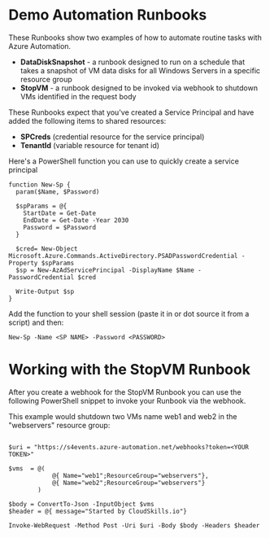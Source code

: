 # Demo Automation Runbooks

These Runbooks show two examples of how to automate routine tasks with Azure Automation.

* **DataDiskSnapshot** - a runbook designed to run on a schedule that takes a snapshot of VM data disks for all Windows Servers in a specific resource group
* **StopVM** - a runbook designed to be invoked via webhook to shutdown VMs identified in the request body

These Runbooks expect that you've created a Service Principal and have added the following items to shared resources:

* **SPCreds** (credential resource for the service principal)
* **TenantId** (variable resource for tenant id)

Here's a PowerShell function you can use to quickly create a service principal

```
function New-Sp {
  param($Name, $Password)

  $spParams = @{ 
    StartDate = Get-Date
    EndDate = Get-Date -Year 2030
    Password = $Password
  }

  $cred= New-Object Microsoft.Azure.Commands.ActiveDirectory.PSADPasswordCredential -Property $spParams
  $sp = New-AzAdServicePrincipal -DisplayName $Name -PasswordCredential $cred

  Write-Output $sp
}
```
Add the function to your shell session (paste it in or dot source it from a script) and then:

```
New-Sp -Name <SP NAME> -Password <PASSWORD>
```

# Working with the StopVM Runbook

After you create a webhook for the StopVM Runbook you can use the following PowerShell snippet to invoke your Runbook via the webhook.

This example would shutdown two VMs name web1 and web2 in the "webservers" resource group:

```

$uri = "https://s4events.azure-automation.net/webhooks?token=<YOUR TOKEN>"

$vms  = @(
            @{ Name="web1";ResourceGroup="webservers"},
            @{ Name="web2";ResourceGroup="webservers"}
        )

$body = ConvertTo-Json -InputObject $vms
$header = @{ message="Started by CloudSkills.io"}

Invoke-WebRequest -Method Post -Uri $uri -Body $body -Headers $header

```
